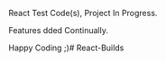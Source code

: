 React Test Code(s), Project In Progress.

Features dded Continually.

Happy Coding ;)#   R e a c t - B u i l d s  
 